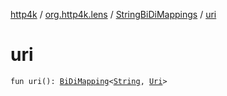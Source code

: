 [http4k](../../index.md) / [org.http4k.lens](../index.md) / [StringBiDiMappings](index.md) / [uri](./uri.md)

# uri

`fun uri(): `[`BiDiMapping`](../-bi-di-mapping/index.md)`<`[`String`](https://kotlinlang.org/api/latest/jvm/stdlib/kotlin/-string/index.html)`, `[`Uri`](../../org.http4k.core/-uri/index.md)`>`